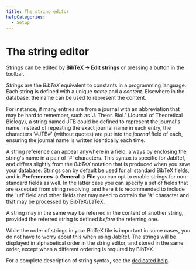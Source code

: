 ```yaml
---
title: The string editor
helpCategories:
  - Setup
---
```


# The string editor

[Strings](Strings.md) can be edited by **BibTeX → Edit strings** or pressing a button in the toolbar.

_Strings_ are the _BibTeX_ equivalent to constants in a programming language. Each string is defined with a unique _name_ and a _content_. Elsewhere in the database, the name can be used to represent the content.

For instance, if many entries are from a journal with an abbreviation that may be hard to remember, such as 'J. Theor. Biol.' \(Journal of Theoretical Biology\), a string named JTB could be defined to represent the journal's name. Instead of repeating the exact journal name in each entry, the characters '\#JTB\#' \(without quotes\) are put into the _journal_ field of each, ensuring the journal name is written identically each time.

A string reference can appear anywhere in a field, always by enclosing the string's name in a pair of '\#' characters. This syntax is specific for JabRef, and differs slightly from the _BibTeX_ notation that is produced when you save your database. Strings can by default be used for all standard BibTeX fields, and in **Preferences → General → File** you can opt to enable strings for non-standard fields as well. In the latter case you can specify a set of fields that are excepted from string resolving, and here it is recommended to include the 'url' field and other fields that may need to contain the '\#' character and that may be processed by BibTeX/LaTeX.

A string may in the same way be referred in the content of another string, provided the referred string is defined _before_ the referring one.

While the order of strings in your BibTeX file is important in some cases, you do not have to worry about this when using JabRef. The strings will be displayed in alphabetical order in the string editor, and stored in the same order, except when a different ordering is required by BibTeX.

For a complete description of string syntax, see the [dedicated help](Strings.md).

